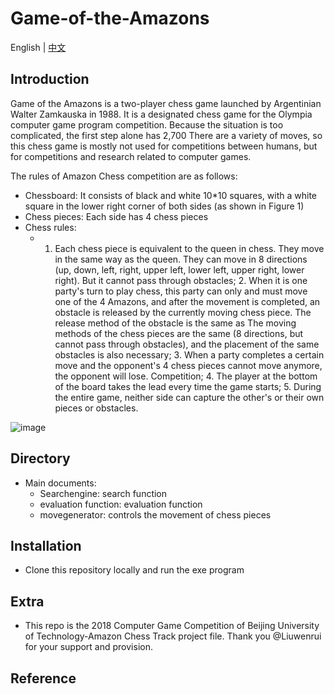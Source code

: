 # Game-of-the-Amazons

English | [中文](README-CN.md)

## Introduction

Game of the Amazons is a two-player chess game launched by Argentinian Walter Zamkauska in 1988. It is a designated chess game for the Olympia computer game program competition. Because the situation is too complicated, the first step alone has 2,700 There are a variety of moves, so this chess game is mostly not used for competitions between humans, but for competitions and research related to computer games.

The rules of Amazon Chess competition are as follows:

- Chessboard: It consists of black and white 10*10 squares, with a white square in the lower right corner of both sides (as shown in Figure 1)
- Chess pieces: Each side has 4 chess pieces
- Chess rules:
  - 1. Each chess piece is equivalent to the queen in chess. They move in the same way as the queen. They can move in 8 directions (up, down, left, right, upper left, lower left, upper right, lower right). But it cannot pass through obstacles; 2. When it is one party's turn to play chess, this party can only and must move one of the 4 Amazons, and after the movement is completed, an obstacle is released by the currently moving chess piece. The release method of the obstacle is the same as The moving methods of the chess pieces are the same (8 directions, but cannot pass through obstacles), and the placement of the same obstacles is also necessary; 3. When a party completes a certain move and the opponent's 4 chess pieces cannot move anymore, the opponent will lose. Competition; 4. The player at the bottom of the board takes the lead every time the game starts; 5. During the entire game, neither side can capture the other's or their own pieces or obstacles.
   
![image](https://github.com/LucaslfWang/Game-of-the-Amazons/assets/67529039/b70cc85d-59ec-4cdf-8298-1ce8ff88febe)

## Directory

- Main documents:
   - Searchengine: search function
   - evaluation function: evaluation function
   - movegenerator: controls the movement of chess pieces

## Installation

- Clone this repository locally and run the exe program

## Extra

- This repo is the 2018 Computer Game Competition of Beijing University of Technology-Amazon Chess Track project file. Thank you @Liuwenrui for your support and provision.

## Reference
